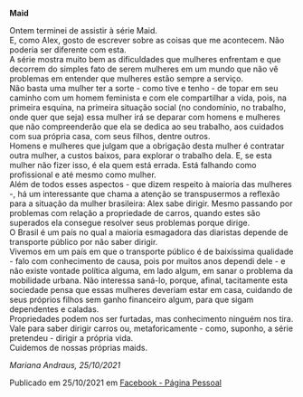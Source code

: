 **Maid**

Ontem terminei de assistir à série Maid.  
E, como Alex, gosto de escrever sobre as coisas que me acontecem. Não poderia ser diferente com esta.  
A série mostra muito bem as dificuldades que mulheres enfrentam e que decorrem do simples fato de serem mulheres em um mundo que não vê problemas em entender que mulheres estão sempre a serviço.  
Não basta uma mulher ter a sorte - como tive e tenho - de topar em seu caminho com um homem feminista e com ele compartilhar a vida, pois, na primeira esquina, na primeira situação social (no condomínio, no trabalho, onde quer que seja) essa mulher irá se deparar com homens e mulheres que não compreenderão que ela se dedica ao seu trabalho, aos cuidados com sua própria casa, com seus filhos, dentre outros.   
Homens e mulheres que julgam que a obrigação desta mulher é contratar outra mulher, a custos baixos, para explorar o trabalho dela. E, se esta mulher não fizer isso, é ela quem está errada. Está falhando como profissional e até mesmo como mulher.  
Além de todos esses aspectos - que dizem respeito à maioria das mulheres -, há um interessante que chama a atenção se transpusermos a reflexão para a situação da mulher brasileira: Alex sabe dirigir. Mesmo passando por problemas com relação a propriedade de carros, quando estes são superados ela consegue resolver seus problemas porque dirige.  
O Brasil é um país no qual a maioria esmagadora das diaristas depende de transporte público por não saber dirigir.   
Vivemos em um país em que o transporte público é de baixíssima qualidade - falo com conhecimento de causa, pois por muitos anos dependi dele - e não existe vontade política alguma, em lado algum, em sanar o problema da mobilidade urbana. Não interessa saná-lo, porque, afinal, tacitamente esta sociedade pensa que essas mulheres deveriam estar em casa, cuidando de seus próprios filhos sem ganho financeiro algum, para que sigam dependentes e caladas.  
Propriedades podem nos ser furtadas, mas conhecimento ninguém nos tira. Vale para saber dirigir carros ou, metaforicamente - como, suponho, a série pretendeu - dirigir a própria vida.  
Cuidemos de nossas próprias maids.  

*Mariana Andraus, 25/10/2021*

Publicado em 25/10/2021 em [Facebook - Página Pessoal](https://www.facebook.com/mariana.b.andraus/posts/10161262903722678)
